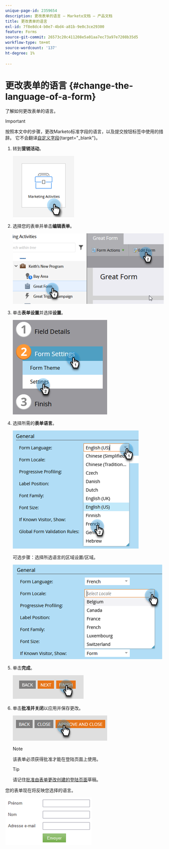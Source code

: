 ```yaml
---
unique-page-id: 2359654
description: 更改表单的语言 — Marketo文档 — 产品文档
title: 更改表单的语言
exl-id: 7f8e8dc4-b0e7-4bd4-a81b-9e0c3ce29300
feature: Forms
source-git-commit: 26573c20c411208e5a01aa7ec73a97e7208b35d5
workflow-type: tm+mt
source-wordcount: '137'
ht-degree: 1%

---
```


# 更改表单的语言 {#change-the-language-of-a-form}

了解如何更改表单的语言。

>[!IMPORTANT]
>
>按照本文中的步骤，更改Marketo标准字段的语言，以及提交按钮标签中使用的措辞。 它不会翻译[自定义字段](/help/marketo/product-docs/administration/field-management/create-a-custom-field-in-marketo.md){target="_blank"}。

1. 转到&#x200B;**营销活动**。

   ![](assets/change-the-language-of-a-form-1.png)

1. 选择您的表单并单击&#x200B;**编辑表单**。

   ![](assets/change-the-language-of-a-form-2.png)

1. 单击&#x200B;**表单设置**&#x200B;并选择&#x200B;**设置**。

   ![](assets/change-the-language-of-a-form-3.png)

1. 选择所需的&#x200B;**表单语言**。

   ![](assets/change-the-language-of-a-form-4.png)

   可选步骤：选择所选语言的区域设置/区域。

   ![](assets/change-the-language-of-a-form-5.png)

1. 单击&#x200B;**完成**。

   ![](assets/change-the-language-of-a-form-6.png)

1. 单击&#x200B;**批准并关闭**&#x200B;以应用并保存更改。

   ![](assets/change-the-language-of-a-form-7.png)

   >[!NOTE]
   >
   >该表单必须获得批准才能在登陆页面上使用。

   >[!TIP]
   >
   >请记住[批准由表单更改创建的登陆页面](/help/marketo/product-docs/demand-generation/landing-pages/understanding-landing-pages/approve-unapprove-or-delete-a-landing-page.md)草稿。

您的表单现在将反映您选择的语言。

![](assets/change-the-language-of-a-form-8.png)

